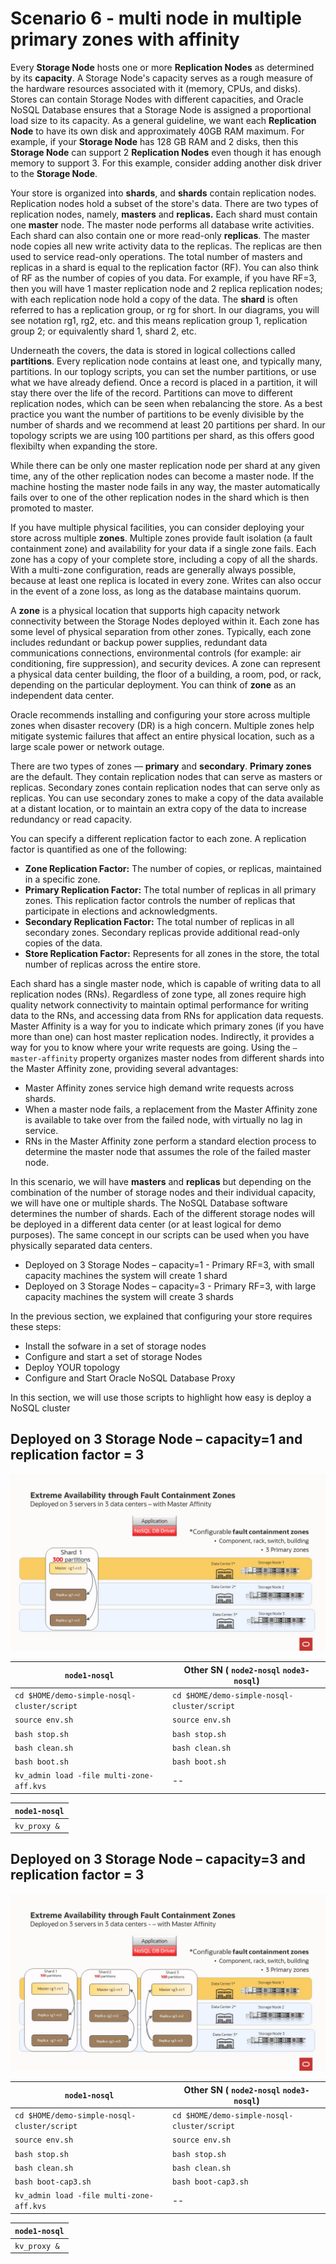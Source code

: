 # Scenario 6 - multi node in multiple primary zones with affinity
Every **Storage Node** hosts one or more **Replication Nodes** as determined by its **capacity**. A Storage Node's capacity serves as a rough measure of the 
hardware resources associated with it (memory, CPUs, and disks). Stores can contain Storage Nodes with different capacities, and Oracle NoSQL Database
ensures that a Storage Node is assigned a proportional load size to its capacity.  As a general guideline, we want each **Replication Node** to have its own disk 
and approximately 40GB RAM maximum.  For example, if your **Storage Node** has 128 GB RAM and 2 disks, then this **Storage Node** can support 
2 **Replication Nodes** even though it has enough memory to support 3.  For this example, consider adding another disk driver to the **Storage Node**.

Your store is organized into **shards**, and **shards** contain replication nodes.  Replication nodes hold a subset of the store's data. There are two 
types of replication nodes, namely, **masters** and **replicas.** 
Each shard must contain one **master** node. The master node performs all database write activities. Each shard can also contain one or more read-only **replicas**.
The master node copies all new write activity data to the replicas. The replicas are then used to service read-only operations.  The total number of 
masters and replicas in a shard is equal to the replication factor (RF).  You can also think of RF as the number of copies of you data. For example, 
if you have RF=3, then you will have 1 master replication node and 2 replica replication nodes; with each replication node hold a copy of the data. 
The **shard** is often referred to has a replication group, or rg for short. In our diagrams, you will see notation rg1, rg2, etc. and 
this means replication group 1, replication group 2; or equivalently shard 1, shard 2, etc. 

Underneath the covers, the data is stored in logical collections called **partitions**.  Every replication node contains at least one, and typically many,
partitions.  In our toplogy scripts, you can set the number partitions, or use what we have already defiend.  Once a record is placed in a 
partition, it will stay there over the life of the record.  Partitions can move to different replication nodes, which can be seen when rebalancing the store.
As a best practice you want the number of partitions to be evenly divisible by the number of shards and we recommend at least 20 partitions per shard.  In our 
topology scripts we are using 100 partitions per shard, as this offers good flexibilty when expanding the store. 

While there can be only one master replication node per shard at any given time, any of the other replication nodes can become a master node. If the 
machine hosting the master node fails in any way, the master automatically fails over to one of the other replication nodes in the shard which is then 
promoted to master.

If you have multiple physical facilities, you can consider deploying your store across multiple **zones**. Multiple zones provide fault isolation 
(a fault containment zone)
and availability for your data if a single zone fails. Each zone has a copy of your complete store, including a copy of all the shards. With a 
multi-zone configuration, reads are generally always possible, because at least one replica is located in every zone. Writes can also occur in the event 
of a zone loss, as long as the database maintains quorum.

A **zone** is a physical location that supports high capacity network connectivity between the Storage Nodes deployed within it. Each zone has some 
level of physical separation from other zones. Typically, each zone includes redundant or backup power supplies, redundant data communications 
connections, environmental controls (for example: air conditioning, fire suppression), and security devices. A zone can represent a physical 
data center building, the floor of a building, a room, pod, or rack, depending on the particular deployment.  You can think of **zone** as an 
independent data center.

Oracle recommends installing and configuring your store across multiple zones when disaster recovery (DR) is a high concern.  Multiple zones help mitigate systemic failures that affect an entire physical location, such as a large scale power or network outage. 

There are two types of zones — **primary** and **secondary**. **Primary zones** are the default. They contain replication nodes that can serve as 
masters or replicas. Secondary zones contain replication nodes that can serve only as replicas. You can use secondary zones to make a copy of the 
data available at a distant location, or to maintain an extra copy of the 
data to increase redundancy or read capacity.

You can specify a different replication factor to each zone. A replication factor is quantified as one of the following:
- **Zone Replication Factor:** The number of copies, or replicas, maintained in a specific zone.
- **Primary Replication Factor:** The total number of replicas in all primary zones. This replication factor controls the number of replicas that 
participate in elections and acknowledgments.
- **Secondary Replication Factor:** The total number of replicas in all secondary zones. Secondary replicas provide additional read-only copies of the data.
- **Store Replication Factor:** Represents for all zones in the store, the total number of replicas across the entire store. 

Each shard has a single master node, which is capable of writing data to all replication nodes (RNs). Regardless of zone type, all zones require high 
quality network connectivity to maintain
optimal performance for writing data to the RNs, and accessing data from RNs for application data requests. Master Affinity is a way for you to indicate
which primary zones (if you have more than one) can host master replication nodes.  Indirectly, it provides a way for you to know where your write requests
are going.  Using the `–master-affinity` property organizes master nodes from different shards into the Master Affinity zone, providing several advantages:
- Master Affinity zones service high demand write requests across shards.
- When a master node fails, a replacement from the Master Affinity zone is available to take over from the failed node, with virtually no lag in service.
- RNs in the Master Affinity zone perform a standard election process to determine the master node that assumes the role of the failed master node.

In this scenario, we will have **masters** and **replicas** but depending on the combination of the number of storage nodes and their individual 
capacity, we will have one or multiple shards. The NoSQL Database software determines the number of shards.  Each of the different storage nodes will 
be deployed in a different data center (or at least logical for demo purposes).  The same concept in our scripts can be used when you have physically 
separated data centers.
- Deployed on 3 Storage Nodes – capacity=1 - Primary RF=3, with small capacity machines the system will create 1 shard
- Deployed on 3 Storage Nodes – capacity=3 - Primary RF=3, with large capacity machines the system will create 3 shards

In the previous section, we explained that configuring your store requires these steps:
- Install the sofware in a set of storage nodes
- Configure and start a set of storage Nodes
- Deploy YOUR topology
- Configure and Start Oracle NoSQL Database Proxy

In this section, we will use those scripts to highlight how easy is deploy a NoSQL cluster

## Deployed on 3 Storage Node – capacity=1 and replication factor = 3
  ![Oracle NoSQL](./multi-zone-cap1-aff.jpg)


`node1-nosql` | Other SN ( `node2-nosql` `node3-nosql`) |
---|---|
`cd $HOME/demo-simple-nosql-cluster/script` | `cd $HOME/demo-simple-nosql-cluster/script` |
`source env.sh` | `source env.sh` |
`bash stop.sh` | `bash stop.sh` | 
`bash clean.sh` | `bash clean.sh` | 
`bash boot.sh` | `bash boot.sh` | 
`kv_admin load -file multi-zone-aff.kvs` | -- |

`node1-nosql` |
---|
`kv_proxy &`|


## Deployed on 3 Storage Node – capacity=3 and replication factor = 3
  ![Oracle NoSQL](./multi-zone-cap3-aff.jpg)

`node1-nosql` | Other SN ( `node2-nosql` `node3-nosql`) |
---|---|
`cd $HOME/demo-simple-nosql-cluster/script` | `cd $HOME/demo-simple-nosql-cluster/script` |
`source env.sh` | `source env.sh` |
`bash stop.sh` | `bash stop.sh` | 
`bash clean.sh` | `bash clean.sh` | 
`bash boot-cap3.sh` | `bash boot-cap3.sh` | 
`kv_admin load -file multi-zone-aff.kvs` | -- |

`node1-nosql` |
---|
`kv_proxy &`|


